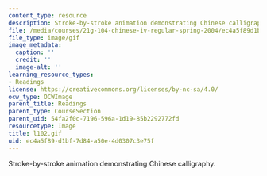 ```yaml
---
content_type: resource
description: Stroke-by-stroke animation demonstrating Chinese calligraphy.
file: /media/courses/21g-104-chinese-iv-regular-spring-2004/ec4a5f89d1bf7d84a50e4d0307c3e75f_l102.gif
file_type: image/gif
image_metadata:
  caption: ''
  credit: ''
  image-alt: ''
learning_resource_types:
- Readings
license: https://creativecommons.org/licenses/by-nc-sa/4.0/
ocw_type: OCWImage
parent_title: Readings
parent_type: CourseSection
parent_uid: 54fa2f0c-7196-596a-1d19-85b2292772fd
resourcetype: Image
title: l102.gif
uid: ec4a5f89-d1bf-7d84-a50e-4d0307c3e75f
---
```

Stroke-by-stroke animation demonstrating Chinese calligraphy.